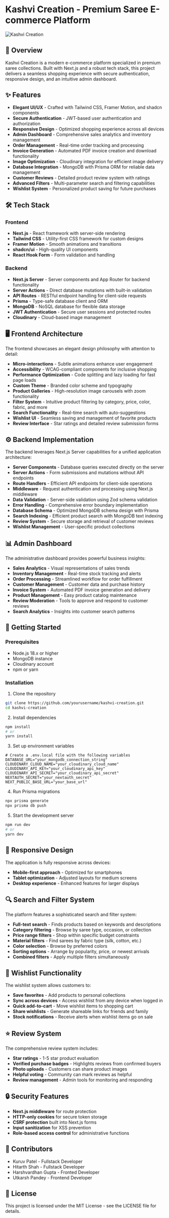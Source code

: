 # Kashvi Creation - Premium Saree E-commerce Platform

![Kashvi Creation](https://github.com/Hitarth1810/KashviCreation/blob/1ca10cef291dc7f8abc0ea5c8a1dd84c4b2a4453/frontend/public/logo1.jpg)

## 🌟 Overview

Kashvi Creation is a modern e-commerce platform specialized in premium saree collections. Built with Next.js and a robust tech stack, this project delivers a seamless shopping experience with secure authentication, responsive design, and an intuitive admin dashboard.

## ✨ Features

- **Elegant UI/UX** - Crafted with Tailwind CSS, Framer Motion, and shadcn components
- **Secure Authentication** - JWT-based user authentication and authorization
- **Responsive Design** - Optimized shopping experience across all devices
- **Admin Dashboard** - Comprehensive sales analytics and inventory management
- **Order Management** - Real-time order tracking and processing
- **Invoice Generation** - Automated PDF invoice creation and download functionality
- **Image Optimization** - Cloudinary integration for efficient image delivery
- **Database Integration** - MongoDB with Prisma ORM for reliable data management
- **Customer Reviews** - Detailed product review system with ratings
- **Advanced Filters** - Multi-parameter search and filtering capabilities
- **Wishlist System** - Personalized product saving for future purchases

## 🛠️ Tech Stack

### Frontend
- **Next.js** - React framework with server-side rendering
- **Tailwind CSS** - Utility-first CSS framework for custom designs
- **Framer Motion** - Smooth animations and transitions
- **shadcn/ui** - High-quality UI components
- **React Hook Form** - Form validation and handling

### Backend
- **Next.js Server** - Server components and App Router for backend functionality
- **Server Actions** - Direct database mutations with built-in validation
- **API Routes** - RESTful endpoint handling for client-side requests
- **Prisma** - Type-safe database client and ORM
- **MongoDB** - NoSQL database for flexible data storage
- **JWT Authentication** - Secure user sessions and protected routes
- **Cloudinary** - Cloud-based image management

## 🖥️ Frontend Architecture

The frontend showcases an elegant design philosophy with attention to detail:

- **Micro-interactions** - Subtle animations enhance user engagement
- **Accessibility** - WCAG-compliant components for inclusive shopping
- **Performance Optimization** - Code splitting and lazy loading for fast page loads
- **Custom Theme** - Branded color scheme and typography
- **Product Galleries** - High-resolution image carousels with zoom functionality
- **Filter System** - Intuitive product filtering by category, price, color, fabric, and more
- **Search Functionality** - Real-time search with auto-suggestions
- **Wishlist UI** - Seamless saving and management of favorite products
- **Review Interface** - Star ratings and detailed review submission forms

## ⚙️ Backend Implementation

The backend leverages Next.js Server capabilities for a unified application architecture:

- **Server Components** - Database queries executed directly on the server
- **Server Actions** - Form submissions and mutations without API endpoints
- **Route Handlers** - Efficient API endpoints for client-side operations
- **Middleware** - Request authentication and processing using Next.js middleware
- **Data Validation** - Server-side validation using Zod schema validation
- **Error Handling** - Comprehensive error boundary implementation
- **Database Schema** - Optimized MongoDB schema design with Prisma
- **Search Indexing** - Efficient product search with MongoDB text indexing
- **Review System** - Secure storage and retrieval of customer reviews
- **Wishlist Management** - User-specific product collections

## 📊 Admin Dashboard

The administrative dashboard provides powerful business insights:

- **Sales Analytics** - Visual representations of sales trends
- **Inventory Management** - Real-time stock tracking and alerts
- **Order Processing** - Streamlined workflow for order fulfillment
- **Customer Management** - Customer data and purchase history
- **Invoice System** - Automated PDF invoice generation and delivery
- **Product Management** - Easy product catalog maintenance
- **Review Moderation** - Tools to approve and respond to customer reviews
- **Search Analytics** - Insights into customer search patterns

## 🚀 Getting Started

### Prerequisites
- Node.js 18.x or higher
- MongoDB instance
- Cloudinary account
- npm or yarn

### Installation

1. Clone the repository
```bash
git clone https://github.com/yourusername/kashvi-creation.git
cd kashvi-creation
```

2. Install dependencies
```bash
npm install
# or
yarn install
```

3. Set up environment variables
```
# Create a .env.local file with the following variables
DATABASE_URL="your_mongodb_connection_string"
CLOUDINARY_CLOUD_NAME="your_cloudinary_cloud_name"
CLOUDINARY_API_KEY="your_cloudinary_api_key"
CLOUDINARY_API_SECRET="your_cloudinary_api_secret"
NEXTAUTH_SECRET="your_nextauth_secret"
NEXT_PUBLIC_BASE_URL="your_base_url"
```

4. Run Prisma migrations
```bash
npx prisma generate
npx prisma db push
```

5. Start the development server
```bash
npm run dev
# or
yarn dev
```

## 📱 Responsive Design

The application is fully responsive across devices:
- **Mobile-first approach** - Optimized for smartphones
- **Tablet optimization** - Adjusted layouts for medium screens
- **Desktop experience** - Enhanced features for larger displays

## 🔍 Search and Filter System

The platform features a sophisticated search and filter system:
- **Full-text search** - Finds products based on keywords and descriptions
- **Category filtering** - Browse by saree type, occasion, or collection
- **Price range filters** - Shop within specific budget constraints
- **Material filters** - Find sarees by fabric type (silk, cotton, etc.)
- **Color selection** - Browse by preferred colors
- **Sorting options** - Arrange by popularity, price, or newest arrivals
- **Combined filters** - Apply multiple filters simultaneously

## 💫 Wishlist Functionality

The wishlist system allows customers to:
- **Save favorites** - Add products to personal collections
- **Sync across devices** - Access wishlist from any device when logged in
- **Quick add-to-cart** - Move wishlist items to shopping cart
- **Share wishlists** - Generate shareable links for friends and family
- **Stock notifications** - Receive alerts when wishlist items go on sale

## ⭐ Review System

The comprehensive review system includes:
- **Star ratings** - 1-5 star product evaluation
- **Verified purchase badges** - Highlights reviews from confirmed buyers
- **Photo uploads** - Customers can share product images
- **Helpful voting** - Community can mark reviews as helpful
- **Review management** - Admin tools for monitoring and responding

## 🔒 Security Features

- **Next.js middleware** for route protection
- **HTTP-only cookies** for secure token storage
- **CSRF protection** built into Next.js forms
- **Input sanitization** for XSS prevention
- **Role-based access control** for administrative functions


## 👥 Contributors

- Kuruv Patel - Fullstack Developer
- Hitarth Shah - Fullstack Developer
- Harshvardhan Gupta - Fronted Developer
- Utkarsh Pandey - Frontend Developer

## 📄 License

This project is licensed under the MIT License - see the LICENSE file for details.
